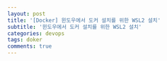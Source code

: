 ```yaml
---
layout: post
title: '[Docker] 윈도우에서 도커 설치를 위한 WSL2 설치'
subtitle: '윈도우에서 도커 설치를 위한 WSL2 설치'
categories: devops
tags: doker
comments: true
---
```

